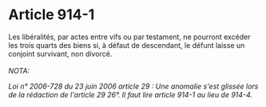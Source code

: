 # Article 914-1

Les libéralités, par actes entre vifs ou par testament, ne pourront excéder les trois quarts des biens si, à défaut de descendant, le défunt laisse un conjoint survivant, non divorcé.<br/><br/><i>NOTA:<p>Loi n° 2006-728 du 23 juin 2006 article 29 : Une anomalie s'est glissée lors de la rédaction de l'article 29 26°. Il faut lire article 914-1 au lieu de 914-4.</p></i>